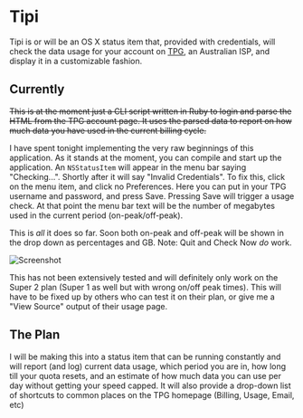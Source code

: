 # Tipi

Tipi is or will be an OS X status item that, provided with credentials, will check the data usage for your account on [TPG](http://www.tpg.com.au), an Australian ISP, and display it in a customizable fashion. 

## Currently

<strike>This is at the moment just a CLI script written in Ruby to login and parse the HTML from the TPG account page. It uses the parsed data to report on how much data you have used in the current billing cycle.</strike>

I have spent tonight implementing the very raw beginnings of this application. As it stands at the moment, you can compile and start up the application. An `NSStatusItem` will appear in the menu bar saying "Checking...". Shortly after it will say "Invalid Credentials". To fix this, click on the menu item, and click no Preferences. Here you can put in your TPG username and password, and press Save. Pressing Save will trigger a usage check. At that point the menu bar text will be the number of megabytes used in the current period (on-peak/off-peak).

This is *all* it does so far. Soon both on-peak and off-peak will be shown in the drop down as percentages and GB. Note: Quit and Check Now *do* work.

![Screenshot](http://files.bjeanes.com/tipi.png "Screenshot")

This has not been extensively tested and will definitely only work on the Super 2 plan (Super 1 as well but with wrong on/off peak times). This will have to be fixed up by others who can test it on their plan, or give me a "View Source" output of their usage page.

## The Plan

I will be making this into a status item that can be running constantly and will report (and log) current data usage, which period you are in, how long till your quota resets, and an estimate of how much data you can use per day without getting your speed capped. It will also provide a drop-down list of shortcuts to common places on the TPG homepage (Billing, Usage, Email, etc)